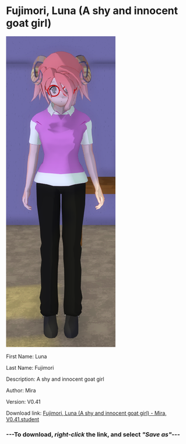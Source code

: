 # Fujimori, Luna (A shy and innocent goat girl)

<img src = "https://raw.githubusercontent.com/Arbiter1223/Daigaku-Gurashi-Custom-Students/master/Students/Files/Fujimori%2C%20Luna%20(A%20shy%20and%20innocent%20goat%20girl).png">

First Name: Luna

Last Name: Fujimori

Description: A shy and innocent goat girl

Author: Mira

Version: V0.41

Download link: <a href="https://raw.githubusercontent.com/Arbiter1223/Daigaku-Gurashi-Custom-Students/master/Students/Files/Fujimori%2C%20Luna%20(A%20shy%20and%20innocent%20goat%20girl)%20-%20Mira%2C%20V0.41.student">Fujimori, Luna (A shy and innocent goat girl) - Mira, V0.41.student</a>

### ---**To download, _right-click_ the link, and select _"Save as"_**---
